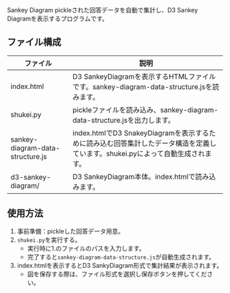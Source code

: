  Sankey Diagram
pickleされた回答データを自動で集計し、D3 Sankey Diagramを表示するプログラムです。

## ファイル構成
| ファイル                         | 説明                                                                                         |
| -------------------------------- | -------------------------------------------------------------------------------------------- |
| index.html                       | D3 SankeyDiagramを表示するHTMLファイルです。sankey-diagram-data-structure.jsを読みます。     |
| shukei.py                        | pickleファイルを読み込み、sankey-diagram-data-structure.jsを出力します。                     |
| sankey-diagram-data-structure.js | index.htmlでD3 SnakeyDiagramを表示するために読み込む回答集計したデータ構造を定義しています。shukei.pyによって自動生成されます。 |
| d3-sankey-diagram/               | D3 SankeyDiagram本体。index.htmlで読み込みます。                                                                         |

## 使用方法
1. 事前準備：pickleした回答データ用意。
2. `shukei.py`を実行する。
    *  実行時に1.のファイルのパスを入力します。
    * 完了すると`sankey-diagram-data-structure.js`が自動生成されます。
4. index.htmlを表示するとD3 SankyDiagram形式で集計結果が表示されます。
    * 図を保存する際は、ファイル形式を選択し保存ボタンを押してください。
